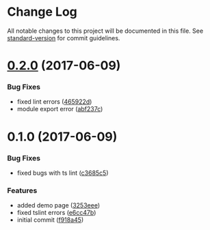 # Change Log

All notable changes to this project will be documented in this file. See [standard-version](https://github.com/conventional-changelog/standard-version) for commit guidelines.

<a name="0.2.0"></a>
# [0.2.0](https://github.com/dzivo/angular-oib-validator/compare/v0.1.0...v0.2.0) (2017-06-09)


### Bug Fixes

* fixed lint errors ([465922d](https://github.com/dzivo/angular-oib-validator/commit/465922d))
* module export error ([abf237c](https://github.com/dzivo/angular-oib-validator/commit/abf237c))



<a name="0.1.0"></a>
# 0.1.0 (2017-06-09)


### Bug Fixes

* fixed bugs with ts lint ([c3685c5](https://github.com/dzivo/angular-oib-validator/commit/c3685c5))


### Features

* added demo page ([3253eee](https://github.com/dzivo/angular-oib-validator/commit/3253eee))
* fixed tslint errors ([e6cc47b](https://github.com/dzivo/angular-oib-validator/commit/e6cc47b))
* initial commit ([f918a45](https://github.com/dzivo/angular-oib-validator/commit/f918a45))

